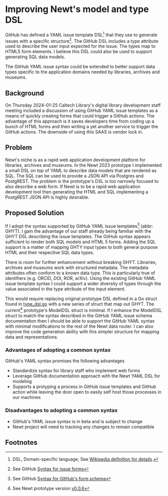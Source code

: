 
# Improving Newt's model and type DSL

GitHub has defined a YAML issue template DSL[^1] that they use to generate issues with a specific structure[^2]. The GitHub DSL includes a type attribute used to describe the user input expected for the issue. The types map to HTML5 form elements. I believe this DSL could also be used to support generating SQL data models.

The GitHub YAML issue syntax could be extended to better support data types specific to the application domains needed by libraries, archives and museums.

## Background

On Thursday 2024-01-25 Caltech Library's digital library development staff meeting included a discussion of using GitHub YAML issue templates as a means of quickly creating forms that could trigger a GitHub actions. The advantage of this approach is it saves developers time from coding up a bunch of HTML forms and then writing a yet another service to trigger the GitHub actions.  The downside of using this SAAS is vendor lock in.

## Problem

Newt's niche is as a rapid web application development platform for libraries, archives and museums. In the Newt 2023 prototype I implemented a small DSL on top of YAML to describe data models that are rendered as SQL. The SQL can be used to provide a JSON API via Postgres and PostgREST. The problem is the prototype's DSL is too narrowly focused to also describe a web form. If Newt is to be a rapid web application development tool then generating the HTML and SQL implementing a PostgREST JSON API is highly desirable.

## Proposed Solution

If I adopt the syntax supported by GitHub YAML issue templates[^3] (abbr: GHYT). I gain the advantage of our staff already being familiar with the GHYT DSL describing the issue templates. The GitHub syntax appears sufficient to render both SQL models and HTML 5 forms. Adding the SQL support is a matter of mapping GHTY input types to both general purpose HTML and their respective SQL data types.

There is room for further enhancement without breaking GHYT.  Libraries, archives and museums work with structured metadata. The metadata attributes often conform to a known data type. This is particularly true of identifiers (e.g. ORCID, DOI, ROR, arXiv). Using the existing GitHub YAML issue template syntax I could support a wider diversity of types through the value associated in the type attribute of the input element. 

This would require replacing original prototype DSL defined in a Go struct found in [type_dsl.go](type_dsl.go) with a new series of struct that map out GHYT. The current[^4] prototype's ModelDSL struct is minimal. If I enhance the ModelDSL struct to match the syntax described in the GitHub YAML issue schema documentation then I should be able to support the GitHub YAML syntax with minimal modifications to the rest of the Newt data router.  I can also improve the code generation ability with this simpler structure for mapping data and representations.

### Advantages of adopting a common syntax

GitHub's YAML syntax promises the following advantages

- Standardize syntax for library staff who implement web forms
- Leverage GitHub documentation approach with the Newt YAML DSL for modeling
- Supports a protyping a process in GitHub issue templates and GitHub action while leaving the door open to easily self host those processes in our machines

### Disadvantages to adopting a common syntax

- GitHub's YAML issue syntax is in beta and is subject to change
- Newt project will need to tracking any changes to remain compatible

## Footnotes

[^1]: DSL, Domain-specific language, See [Wikipedia definition for details](https://en.wikipedia.org/wiki/Domain-specific_language).

[^2]: See GitHub [Syntax for issue forms](https://docs.github.com/en/communities/using-templates-to-encourage-useful-issues-and-pull-requests/syntax-for-issue-forms)

[^3]: See GitHub [Syntax for GitHub's form schema](https://docs.github.com/en/communities/using-templates-to-encourage-useful-issues-and-pull-requests/syntax-for-githubs-form-schema#about-githubs-form-schema)

[^4]: See Newt prototype version [v0.0.6](https://github.com/caltechlibrary/newt/releases/tag/v0.0.6)


